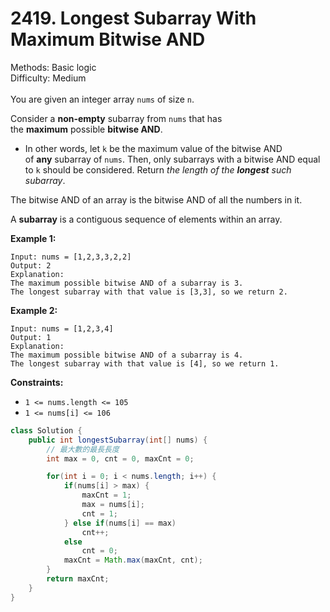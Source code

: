 # 2419. Longest Subarray With Maximum Bitwise AND  

  Methods: Basic logic </br> Difficulty: Medium </br> </br>You are given an integer array `nums` of size `n`.

Consider a **non-empty** subarray from `nums` that has the **maximum** possible **bitwise AND**.  

- In other words, let `k` be the maximum value of the bitwise AND of **any** subarray of `nums`. Then, only subarrays with a bitwise AND equal to `k` should be considered.
Return *the length of the ****longest**** such subarray*.

The bitwise AND of an array is the bitwise AND of all the numbers in it.

A **subarray** is a contiguous sequence of elements within an array.

**Example 1:**

```plain text
Input: nums = [1,2,3,3,2,2]
Output: 2
Explanation:
The maximum possible bitwise AND of a subarray is 3.
The longest subarray with that value is [3,3], so we return 2.
```

**Example 2:**

```plain text
Input: nums = [1,2,3,4]
Output: 1
Explanation:
The maximum possible bitwise AND of a subarray is 4.
The longest subarray with that value is [4], so we return 1.
```

**Constraints:**

- `1 <= nums.length <= 105`
- `1 <= nums[i] <= 106`
```java
class Solution {
    public int longestSubarray(int[] nums) {
        // 最大數的最長長度
        int max = 0, cnt = 0, maxCnt = 0;

        for(int i = 0; i < nums.length; i++) {
            if(nums[i] > max) {
                maxCnt = 1;
                max = nums[i];
                cnt = 1;
            } else if(nums[i] == max)
                cnt++;
            else 
                cnt = 0;
            maxCnt = Math.max(maxCnt, cnt);
        }
        return maxCnt;
    }
}
```

